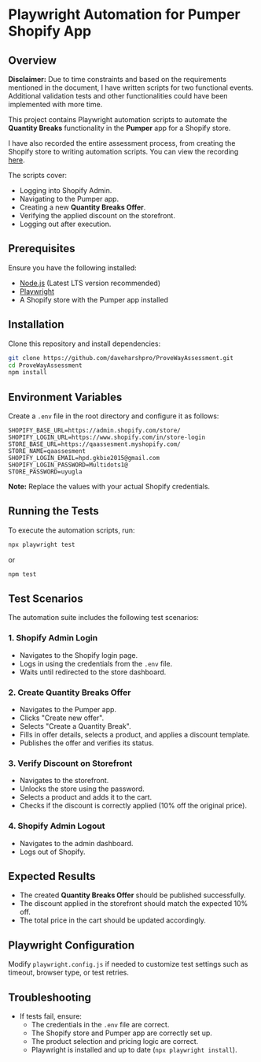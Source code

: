 # Playwright Automation for Pumper Shopify App

## Overview

**Disclaimer:** Due to time constraints and based on the requirements mentioned in the document, I have written scripts for two functional events. Additional validation tests and other functionalities could have been implemented with more time.

This project contains Playwright automation scripts to automate the **Quantity Breaks** functionality in the **Pumper** app for a Shopify store.

I have also recorded the entire assessment process, from creating the Shopify store to writing automation scripts. You can view the recording [here](https://drive.google.com/file/d/1avvT6opXmEAv8oBFiQsKBLhnFZOMoij2/view?usp=sharing).

The scripts cover:
- Logging into Shopify Admin.
- Navigating to the Pumper app.
- Creating a new **Quantity Breaks Offer**.
- Verifying the applied discount on the storefront.
- Logging out after execution.

## Prerequisites
Ensure you have the following installed:
- [Node.js](https://nodejs.org/) (Latest LTS version recommended)
- [Playwright](https://playwright.dev/)
- A Shopify store with the Pumper app installed

## Installation
Clone this repository and install dependencies:

```sh
git clone https://github.com/daveharshpro/ProveWayAssessment.git
cd ProveWayAssessment
npm install
```

## Environment Variables
Create a `.env` file in the root directory and configure it as follows:

```env
SHOPIFY_BASE_URL=https://admin.shopify.com/store/
SHOPIFY_LOGIN_URL=https://www.shopify.com/in/store-login
STORE_BASE_URL=https://qaassesment.myshopify.com/
STORE_NAME=qaassesment
SHOPIFY_LOGIN_EMAIL=hpd.gkbie2015@gmail.com
SHOPIFY_LOGIN_PASSWORD=Multidots1@
STORE_PASSWORD=uyugla
```

**Note:** Replace the values with your actual Shopify credentials.

## Running the Tests
To execute the automation scripts, run:

```sh
npx playwright test
```

or

```sh
npm test
```

## Test Scenarios
The automation suite includes the following test scenarios:

### 1. Shopify Admin Login
- Navigates to the Shopify login page.
- Logs in using the credentials from the `.env` file.
- Waits until redirected to the store dashboard.

### 2. Create Quantity Breaks Offer
- Navigates to the Pumper app.
- Clicks "Create new offer".
- Selects "Create a Quantity Break".
- Fills in offer details, selects a product, and applies a discount template.
- Publishes the offer and verifies its status.

### 3. Verify Discount on Storefront
- Navigates to the storefront.
- Unlocks the store using the password.
- Selects a product and adds it to the cart.
- Checks if the discount is correctly applied (10% off the original price).

### 4. Shopify Admin Logout
- Navigates to the admin dashboard.
- Logs out of Shopify.

## Expected Results
- The created **Quantity Breaks Offer** should be published successfully.
- The discount applied in the storefront should match the expected 10% off.
- The total price in the cart should be updated accordingly.

## Playwright Configuration
Modify `playwright.config.js` if needed to customize test settings such as timeout, browser type, or test retries.

## Troubleshooting
- If tests fail, ensure:
  - The credentials in the `.env` file are correct.
  - The Shopify store and Pumper app are correctly set up.
  - The product selection and pricing logic are correct.
  - Playwright is installed and up to date (`npx playwright install`).


